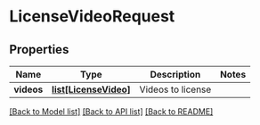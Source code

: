 # LicenseVideoRequest

## Properties
Name | Type | Description | Notes
------------ | ------------- | ------------- | -------------
**videos** | [**list[LicenseVideo]**](LicenseVideo.md) | Videos to license | 

[[Back to Model list]](../README.md#documentation-for-models) [[Back to API list]](../README.md#documentation-for-api-endpoints) [[Back to README]](../README.md)


